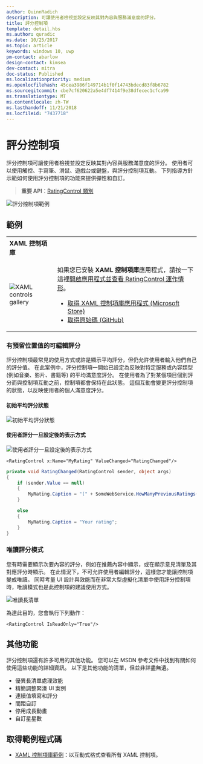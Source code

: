 ```yaml
---
author: QuinnRadich
description: 可讓使用者檢視並設定反映其對內容與服務滿意度的評分。
title: 評分控制項
template: detail.hbs
ms.author: quradic
ms.date: 10/25/2017
ms.topic: article
keywords: windows 10, uwp
pm-contact: abarlow
design-contact: kimsea
dev-contact: mitra
doc-status: Published
ms.localizationpriority: medium
ms.openlocfilehash: 45cea3986f149714b1f0f14743bdecd83f8b6782
ms.sourcegitcommit: cbe7cf620622a5e4df7414f9e38dfecec1cfca99
ms.translationtype: MT
ms.contentlocale: zh-TW
ms.lasthandoff: 11/21/2018
ms.locfileid: "7437718"
---
```

# <a name="rating-control"></a>評分控制項

評分控制項可讓使用者檢視並設定反映其對內容與服務滿意度的評分。 使用者可以使用觸控、手寫筆、滑鼠、遊戲台或鍵盤，與評分控制項互動。 下列指導方針示範如何使用評分控制項的功能來提供彈性和自訂。

> **重要 API**：[RatingControl 類別](https://docs.microsoft.com/uwp/api/windows.ui.xaml.controls.ratingcontrol)

![評分控制項範例](images/rating_rs2_doc_ratings_intro.png)

## <a name="examples"></a>範例

<table>
<th align="left">XAML 控制項庫<th>
<tr>
<td><img src="images/xaml-controls-gallery-sm.png" alt="XAML controls gallery"></img></td>
<td>
    <p>如果您已安裝 <strong style="font-weight: semi-bold">XAML 控制項庫</strong>應用程式，請按一下這裡<a href="xamlcontrolsgallery:/item/RatingControl">開啟應用程式並查看 RatingControl 運作情形</a>。</p>
    <ul>
    <li><a href="https://www.microsoft.com/store/productId/9MSVH128X2ZT">取得 XAML 控制項庫應用程式 (Microsoft Store)</a></li>
    <li><a href="https://github.com/Microsoft/Windows-universal-samples/tree/master/Samples/XamlUIBasics">取得原始碼 (GitHub)</a></li>
    </ul>
</td>
</tr>
</table>

### <a name="editable-rating-with-placeholder-value"></a>有預留位置值的可編輯評分

評分控制項最常見的使用方式或許是顯示平均評分，但仍允許使用者輸入他們自己的評分值。 在此案例中，評分控制項一開始已設定為反映對特定服務或內容類型 (例如音樂、影片、書籍等) 的平均滿意度評分。 在使用者為了對某個項目個別評分而與控制項互動之前，控制項都會保持在此狀態。 這個互動會變更評分控制項的狀態，以反映使用者的個人滿意度評分。

#### <a name="initial-average-rating-state"></a>初始平均評分狀態
![初始平均評分狀態](images/rating_rs2_doc_movie_aggregate.png)

#### <a name="representation-of-user-rating-once-set"></a>使用者評分一旦設定後的表示方式

![使用者評分一旦設定後的表示方式](images/rating_rs2_doc_movie_user.png)

```XAML
<RatingControl x:Name="MyRating" ValueChanged="RatingChanged"/>
```

```csharp
private void RatingChanged(RatingControl sender, object args)
{
    if (sender.Value == null)
    {
        MyRating.Caption = "(" + SomeWebService.HowManyPreviousRatings() + ")";
    }

    else
    {
        MyRating.Caption = "Your rating";
    }
}
```

### <a name="read-only-rating-mode"></a>唯讀評分模式

您有時需要顯示次要內容的評分，例如在推薦內容中顯示，或在顯示意見清單及其對應評分時顯示。 在此情況下，不可允許使用者編輯評分，這樣您才能讓控制項變成唯讀。
同時考量 UI 設計與效能而在非常大型虛擬化清單中使用評分控制項時，唯讀模式也是此控制項的建議使用方式。

![唯讀長清單](images/rating_rs2_doc_reviews.png)

為達此目的，您會執行下列動作：

```XAML
<RatingControl IsReadOnly="True"/>
```

## <a name="additional-functionality"></a>其他功能

評分控制項還有許多可用的其他功能。 您可以在 MSDN 參考文件中找到有關如何使用這些功能的詳細資訊。
以下是其他功能的清單，但並非詳盡無遺。
-   優異長清單處理效能
-   精簡調整緊湊 UI 案例
-   連續值填寫和評分
-   間距自訂
-   停用成長動畫
-   自訂星星數

## <a name="get-the-sample-code"></a>取得範例程式碼

- [XAML 控制項庫範例](https://github.com/Microsoft/Windows-universal-samples/tree/master/Samples/XamlUIBasics)：以互動式格式查看所有 XAML 控制項。